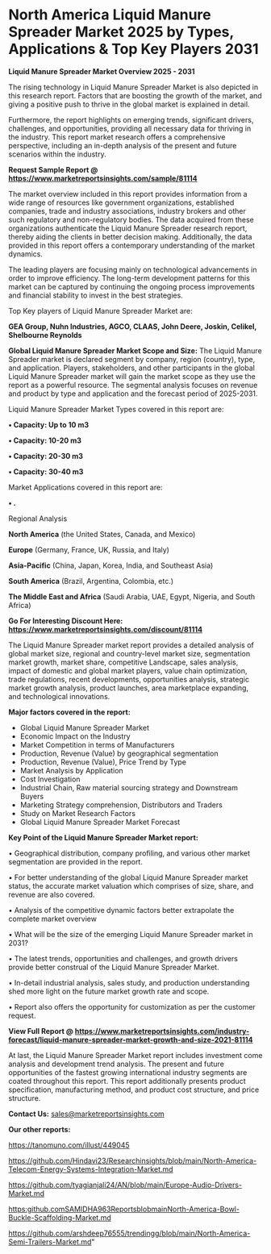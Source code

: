# North America Liquid Manure Spreader Market 2025 by Types, Applications & Top Key Players 2031

<Strong> Liquid Manure Spreader Market Overview 2025 - 2031</strong>

The rising technology in Liquid Manure Spreader Market is also depicted in this research report. Factors that are boosting the growth of the market, and giving a positive push to thrive in the global market is explained in detail.

Furthermore, the report highlights on emerging trends, significant drivers, challenges, and opportunities, providing all necessary data for thriving in the industry. This report market research offers a comprehensive perspective, including an in-depth analysis of the present and future scenarios within the industry.

<strong>Request Sample Report @ <a href=https://www.marketreportsinsights.com/sample/81114>https://www.marketreportsinsights.com/sample/81114</a></strong>

The market overview included in this report provides information from a wide range of resources like government organizations, established companies, trade and industry associations, industry brokers and other such regulatory and non-regulatory bodies. The data acquired from these organizations authenticate the Liquid Manure Spreader research report, thereby aiding the clients in better decision making. Additionally, the data provided in this report offers a contemporary understanding of the market dynamics.

The leading players are focusing mainly on technological advancements in order to improve efficiency. The long-term development patterns for this market can be captured by continuing the ongoing process improvements and financial stability to invest in the best strategies.

Top Key players of Liquid Manure Spreader Market are:

<strong>GEA Group, Nuhn Industries, AGCO, CLAAS, John Deere, Joskin, Celikel, Shelbourne Reynolds</strong>

<strong><b>Global Liquid Manure Spreader Market Scope and Size:</b></strong>
The Liquid Manure Spreader market is declared segment by company, region (country), type, and application. Players, stakeholders, and other participants in the global Liquid Manure Spreader market will gain the market scope as they use the report as a powerful resource. The segmental analysis focuses on revenue and product by type and application and the forecast period of 2025-2031.

Liquid Manure Spreader Market Types covered in this report are:

<strong>• Capacity: Up to 10 m3

• Capacity: 10-20 m3

• Capacity: 20-30 m3

• Capacity: 30-40 m3</strong>

Market Applications covered in this report are:

<strong>• .</strong> 

Regional Analysis

<strong>North America</strong> (the United States, Canada, and Mexico)

<strong>Europe</strong> (Germany, France, UK, Russia, and Italy)

<strong>Asia-Pacific</strong> (China, Japan, Korea, India, and Southeast Asia)

<strong>South America</strong> (Brazil, Argentina, Colombia, etc.)

<strong>The Middle East and Africa</strong> (Saudi Arabia, UAE, Egypt, Nigeria, and South Africa)

<strong>Go For Interesting Discount Here: <a href=https://www.marketreportsinsights.com/discount/81114>https://www.marketreportsinsights.com/discount/81114</a></strong>

The Liquid Manure Spreader market report provides a detailed analysis of global market size, regional and country-level market size, segmentation market growth, market share, competitive Landscape, sales analysis, impact of domestic and global market players, value chain optimization, trade regulations, recent developments, opportunities analysis, strategic market growth analysis, product launches, area marketplace expanding, and technological innovations.

<strong><b>Major factors covered in the report:</b></strong>
<ul>
  <li>Global Liquid Manure Spreader Market </li>
  <li>Economic Impact on the Industry</li>
  <li>Market Competition in terms of Manufacturers</li>
  <li>Production, Revenue (Value) by geographical segmentation</li>
  <li>Production, Revenue (Value), Price Trend by Type</li>
  <li>Market Analysis by Application</li>
  <li>Cost Investigation</li>
  <li>Industrial Chain, Raw material sourcing strategy and Downstream Buyers</li>
  <li>Marketing Strategy comprehension, Distributors and Traders</li>
  <li>Study on Market Research Factors</li>
  <li>Global Liquid Manure Spreader Market Forecast</li>
</ul>

<strong><b>Key Point of the Liquid Manure Spreader Market report:</b></strong>

• Geographical distribution, company profiling, and various other market segmentation are provided in the report.

• For better understanding of the global Liquid Manure Spreader market status, the accurate market valuation which comprises of size, share, and revenue are also covered.

• Analysis of the competitive dynamic factors better extrapolate the complete market overview

• What will be the size of the emerging Liquid Manure Spreader market in 2031?

• The latest trends, opportunities and challenges, and growth drivers provide better construal of the Liquid Manure Spreader Market.

• In-detail industrial analysis, sales study, and production understanding shed more light on the future market growth rate and scope.

• Report also offers the opportunity for customization as per the customer request.

<strong><b>View Full Report @ <a href=https://www.marketreportsinsights.com/industry-forecast/liquid-manure-spreader-market-growth-and-size-2021-81114>https://www.marketreportsinsights.com/industry-forecast/liquid-manure-spreader-market-growth-and-size-2021-81114</a></b></strong>


At last, the Liquid Manure Spreader Market report includes investment come analysis and development trend analysis. The present and future opportunities of the fastest growing international industry segments are coated throughout this report. This report additionally presents product specification, manufacturing method, and product cost structure, and price structure.

<strong>Contact Us:</strong>
sales@marketreportsinsights.com

<strong>Our other reports:</strong>

<a href=https://tanomuno.com/illust/449045>https://tanomuno.com/illust/449045</a>

<a href=https://github.com/Hindavi23/Researchinsights/blob/main/North-America-Telecom-Energy-Systems-Integration-Market.md>https://github.com/Hindavi23/Researchinsights/blob/main/North-America-Telecom-Energy-Systems-Integration-Market.md</a>

<a href=https://github.com/tyagianjali24/AN/blob/main/Europe-Audio-Drivers-Market.md>https://github.com/tyagianjali24/AN/blob/main/Europe-Audio-Drivers-Market.md</a>

<a href=https:github.comSAMIDHA963ReportsblobmainNorth-America-Bowl-Buckle-Scaffolding-Market.md>https:github.comSAMIDHA963ReportsblobmainNorth-America-Bowl-Buckle-Scaffolding-Market.md</a>

<a href=https://github.com/arshdeep76555/trendingg/blob/main/North-America-Semi-Trailers-Market.md>https://github.com/arshdeep76555/trendingg/blob/main/North-America-Semi-Trailers-Market.md</a>"

